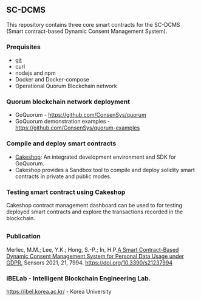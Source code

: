 ## SC-DCMS

This repository contains three core smart contracts for the SC-DCMS (Smart contract-based Dynamic Consent Management System).

### Prequisites
- [git](https://git-scm.com/downloads)
- curl
- nodejs and npm
- Docker and Docker-compose
- Operational Quorum Blockchain network

### Quorum blockchain network deployment
- GoQuorum - https://github.com/ConsenSys/quorum
- GoQuorum demonstration examples - https://github.com/ConsenSys/quorum-examples

### Compile and deploy smart contracts
- [Cakeshop](https://docs.goquorum.consensys.net/en/stable/HowTo/GetStarted/Cakeshop/): An integrated development environment and SDK for GoQuorum.
- Cakeshop provides a Sandbox tool to compile and deploy solidity smart contracts in private and public modes.

### Testing smart contract using Cakeshop
Cakeshop contract management dashboard can be used to for testing deployed smart contracts and explore the transactions recorded in the blockchain.

##
### Publication
Merlec, M.M.; Lee, Y.K.; Hong, S.-P.; In, H.P.[A Smart Contract-Based Dynamic Consent Management System for Personal Data Usage under GDPR.](https://doi.org/10.3390/s21237994) Sensors 2021, 21, 7994. https://doi.org/10.3390/s21237994

### iBELab - Intelligent Blockchain Engineering Lab.    
https://ibel.korea.ac.kr/ - Korea University  


